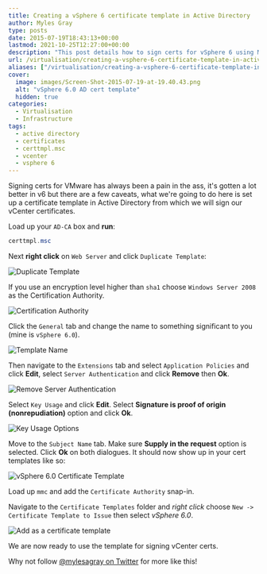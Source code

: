 ```yaml
---
title: Creating a vSphere 6 certificate template in Active Directory
author: Myles Gray
type: posts
date: 2015-07-19T18:43:13+00:00
lastmod: 2021-10-25T12:27:00+00:00
description: "This post details how to sign certs for vSphere 6 using MS AD"
url: /virtualisation/creating-a-vsphere-6-certificate-template-in-active-directory
aliases: ["/virtualisation/creating-a-vsphere-6-certificate-template-in-active-directory", "/virtualisation/creating-a-vsphere-6-certificate-template-in-active-directory/amp", "/security/creating-a-vsphere-6-certificate-template-in-active-directory", "/security/creating-a-vsphere-6-certificate-template-in-active-directory/amp"]
cover:
  image: images/Screen-Shot-2015-07-19-at-19.40.43.png
  alt: "vSphere 6.0 AD cert template"
  hidden: true
categories:
  - Virtualisation
  - Infrastructure
tags:
  - active directory
  - certificates
  - certtmpl.msc
  - vcenter
  - vsphere 6
---
```


Signing certs for VMware has always been a pain in the ass, it's gotten a lot better in v6 but there are a few caveats, what we're going to do here is set up a certificate template in Active Directory from which we will sign our vCenter certificates.

Load up your `AD-CA` box and **run**:

```powershell
certtmpl.msc
```

Next **right click** on `Web Server` and click `Duplicate Template`:

![Duplicate Template][1]

If you use an encryption level higher than `sha1` choose `Windows Server 2008` as the Certification Authority.

![Certification Authority][2]

Click the `General` tab and change the name to something significant to you (mine is `vSphere 6.0`).

![Template Name][3]

Then navigate to the `Extensions` tab and select `Application Policies` and click **Edit**, select `Server Authentication` and click **Remove** then **Ok**.

![Remove Server Authentication][4]

Select `Key Usage` and click **Edit**. Select **Signature is proof of origin (nonrepudiation)** option and click **Ok**.

![Key Usage Options][5]

Move to the `Subject Name` tab. Make sure **Supply in the request** option is selected. Click **Ok** on both dialogues. It should now show up in your cert templates like so:

![vSphere 6.0 Certificate Template][6]

Load up `mmc` and add the `Certificate Authority` snap-in.

Navigate to the `Certificate Templates` folder and _right click_ choose `New -> Certificate Template to Issue` then select _vSphere 6.0_.

![Add as a certificate template][7]

We are now ready to use the template for signing vCenter certs.

Why not follow [@mylesagray on Twitter][8] for more like this!

 [1]: images/Screen-Shot-2015-07-19-at-19.22.13.png
 [2]: images/Screen-Shot-2015-07-19-at-19.33.36.png
 [3]: images/Screen-Shot-2015-07-19-at-19.33.30.png
 [4]: images/Screen-Shot-2015-07-19-at-19.33.54.png
 [5]: images/Screen-Shot-2015-07-19-at-19.39.02.png
 [6]: images/Screen-Shot-2015-07-19-at-19.40.43.png
 [7]: images/Screen-Shot-2015-07-19-at-19.51.03.png
 [8]: https://twitter.com/mylesagray
